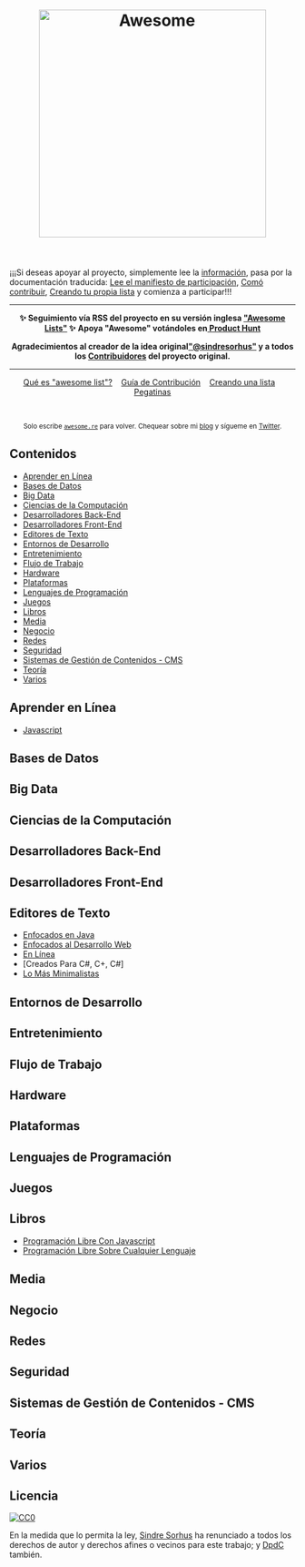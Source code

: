 <h1 align="center">
	<img width="400" src="https://cdn.rawgit.com/sindresorhus/awesome/master/media/logo.svg" alt="Awesome">
	<br>
	<br>
</h1>

¡¡¡Si deseas apoyar al proyecto, simplemente lee la [información](https://github.com/DpdC/awesome-in-spanish/blob/espanol-beta-1_0/main-information.md#inicio), pasa por la documentación traducida:  [Lee el manifiesto de participación](https://github.com/DpdC/awesome-in-spanish/blob/espanol-beta-1_0/awesome.md#el-manifiesto-awesome), [Comó contribuir](https://github.com/DpdC/awesome-in-spanish/blob/espanol-beta-1_0/contributing.md), [Creando tu propia lista](https://github.com/DpdC/awesome-in-spanish/blob/espanol-beta-1_0/create-list.md#crear-tu-propia-lista) y comienza a participar!!!

 
 ---
<p align="center">
	<b>✨ Seguimiento vía RSS del proyecto en su versión inglesa <a href="https://awesomeweekly.co">"Awesome Lists"</a> ✨</b>
	<b> Apoya "Awesome" votándoles en<a href="https://www.producthunt.com/posts/awesome-weekly"> Product Hunt</a></b>
</p>
 <p align="center">
<b>Agradecimientos al creador de la idea original<a href="https://github.com/sindresorhus/">"@sindresorhus"</a> y a todos los <a href="https://github.com/sindresorhus/awesome/graphs/contributors">Contribuidores</a>  del proyecto original.</b>

---

<p align="center">
	<a href="awesome.md">Qué es "awesome list"?</a>&nbsp;&nbsp;&nbsp;
	<a href="contributing.md">Guía de Contribución</a>&nbsp;&nbsp;&nbsp;
	<a href="create-list.md">Creando una lista</a>&nbsp;&nbsp;&nbsp;
	<a href="https://www.stickermule.com/marketplace/10034-awesome">Pegatinas</a>
</p>

<br>

<p align="center">
	<sub>Solo escribe <a href="https://awesome.re"><code>awesome.re</code></a> para volver. Chequear sobre mi <a href="https://blog.sindresorhus.com">blog</a> y sígueme en <a href="https://twitter.com/sindresorhus">Twitter</a>.</sub>
</p>


## Contenidos

- [Aprender en Línea](#aprender-en-línea)
- [Bases de Datos](#bases-de-datos)
- [Big Data](#big-data)
- [Ciencias de la Computación](#ciencias-de-la-computación)
- [Desarrolladores Back-End](#desarrolladores-back-end)
- [Desarrolladores Front-End](#desarrolladores-front-end)
- [Editores de Texto](#editores-de-texto)
- [Entornos de Desarrollo](#entornos-de-desarrollo)
- [Entretenimiento](#entretenimiento)
- [Flujo de Trabajo](#flujo-de-trabajo)
- [Hardware](#hardware)
- [Plataformas](#plataformas)
- [Lenguajes de Programación](#lenguajes-de-programación)
- [Juegos](#juegos)
- [Libros](#libros)
- [Media](#media)
- [Negocio](#negocio)
- [Redes](#redes)
- [Seguridad](#seguridad)
- [Sistemas de Gestión de Contenidos - CMS](#sistemas-de-gestión-de-contenidos-cms)
- [Teoría](#teoría)
- [Varios](#varios)


## Aprender en Línea

- [Javascript](https://github.com/DpdC/learn-javascript-spanish#aprendiendo-javascript-en-español---)


## Bases de Datos

## Big Data

## Ciencias de la Computación

## Desarrolladores Back-End

## Desarrolladores Front-End

## Editores de Texto

- [Enfocados en Java]()
- [Enfocados al Desarrollo Web]()
- [En Línea]()
- [Creados Para C#, C+, C#]
- [Lo Más Minimalistas]()

## Entornos de Desarrollo

## Entretenimiento

## Flujo de Trabajo

## Hardware

## Plataformas

## Lenguajes de Programación

## Juegos

## Libros

- [Programación Libre Con Javascript](https://github.com/vhf/free-programming-books/blob/master/free-programming-books-es.md#javascript)
- [Programación Libre Sobre Cualquier Lenguaje](https://github.com/vhf/free-programming-books/free-programming-books-es.md)

## Media

## Negocio

## Redes

## Seguridad

## Sistemas de Gestión de Contenidos - CMS

## Teoría

## Varios


## Licencia

[![CC0](http://mirrors.creativecommons.org/presskit/buttons/88x31/svg/cc-zero.svg)](https://creativecommons.org/publicdomain/zero/1.0/)

En la medida que lo permita la ley, [Sindre Sorhus](http://sindresorhus.com) ha renunciado a todos los derechos de autor y derechos afines o vecinos para este trabajo; y [DpdC](http://pabloalvarezcorredera.com) también.
